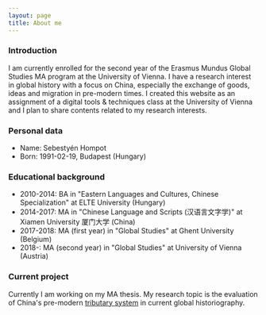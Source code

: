 ```yaml
---
layout: page
title: About me
---
```


### Introduction
I am currently enrolled for the second year of the Erasmus Mundus Global Studies MA program at the University of Vienna. I have a research interest in global history with a focus on China, especially the exchange of goods, ideas and migration in pre-modern times. I created this website as an assignment of a digital tools & techniques class at the University of Vienna and I plan to share contents related to my research interests.  


### Personal data
* Name: Sebestyén Hompot
* Born: 1991-02-19, Budapest (Hungary)  


### Educational background
* 2010-2014: BA in "Eastern Languages and Cultures, Chinese Specialization" at ELTE University (Hungary)
* 2014-2017: MA in "Chinese Language and Scripts (汉语言文字学)" at Xiamen University 厦门大学 (China)
* 2017-2018: MA (first year) in "Global Studies" at Ghent University (Belgium)
* 2018-: MA (second year) in "Global Studies" at University of Vienna (Austria)  


### Current project
Currently I am working on my MA thesis. My research topic is the evaluation of China's pre-modern [tributary system](https://en.wikipedia.org/wiki/Imperial_Chinese_Tributary_System) in current global historiography.

